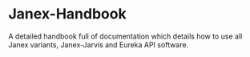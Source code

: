 # Janex-Handbook
A detailed handbook full of documentation which details how to use all Janex variants, Janex-Jarvis and Eureka API software.
